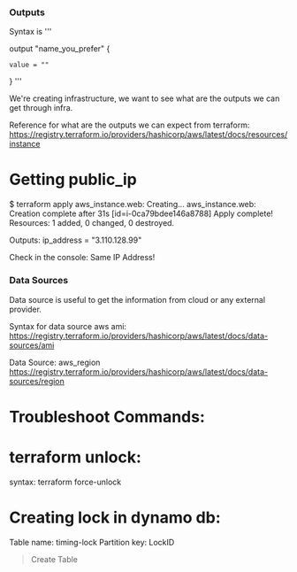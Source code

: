 ### Outputs


Syntax is
'''

output "name_you_prefer" {

    value = "" 
}
'''

We're creating infrastructure, we want to see what are the outputs we can get through infra.

Reference for what are the outputs we can expect from terraform: https://registry.terraform.io/providers/hashicorp/aws/latest/docs/resources/instance



# Getting public_ip
$ terraform apply
aws_instance.web: Creating...
aws_instance.web: Creation complete after 31s [id=i-0ca79bdee146a8788]
Apply complete! Resources: 1 added, 0 changed, 0 destroyed.

Outputs:
ip_address = "3.110.128.99"


Check in the console: Same IP Address!



### Data Sources
Data source is useful to get the information from cloud or any external provider.

Syntax for data source aws ami: 
https://registry.terraform.io/providers/hashicorp/aws/latest/docs/data-sources/ami


Data Source: aws_region
https://registry.terraform.io/providers/hashicorp/aws/latest/docs/data-sources/region






# Troubleshoot Commands:

# terraform unlock: 
syntax: terraform force-unlock <LockID> 

# Creating lock in dynamo db:

Table name: timing-lock
Partition key: LockID

> Create Table


